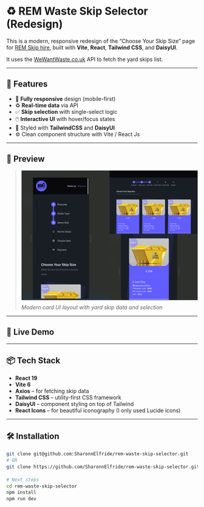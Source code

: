 # ♻️ REM Waste Skip Selector (Redesign)

This is a modern, responsive redesign of the “Choose Your Skip Size” page for [REM Skip hire](https://remskiphire.com/skip-hire-rem), built with **Vite**, **React**, **Tailwind CSS**, and **DaisyUI**.

It uses the [WeWantWaste.co.uk](https://wewantwaste.co.uk) API to fetch the yard skips list.

---

## 🚀 Features

- 🔄 **Fully responsive** design (mobile-first)
- ♻️ **Real-time data** via API
- ✅ **Skip selection** with single-select logic
- 🖱️ **Interactive UI** with hover/focus states
- 🌈 Styled with **TailwindCSS** and **DaisyUI**
- ⚙️ Clean component structure with Vite / React Js

---

## 📸 Preview

> ![screenshot](./preview.png)
*Modern card UI layout with yard skip data and selection*

---

## 🔗 Live Demo

<!-- > [👉 Click here to view the demo](https://your-demo-link.vercel.app) -->

---

## 📦 Tech Stack

- **React 19**
- **Vite 6**
- **Axios** – for fetching skip data
- **Tailwind CSS** – utility-first CSS framework
- **DaisyUI** – component styling on top of Tailwind
- **React Icons** – for beautiful iconography (I only used Lucide icons)

---

## 🛠 Installation

```bash
git clone git@github.com:SharonnElfride/rem-waste-skip-selector.git
# OR
git clone https://github.com/SharonnElfride/rem-waste-skip-selector.git

# Next steps
cd rem-waste-skip-selector
npm install
npm run dev
